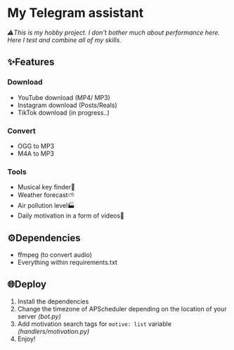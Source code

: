 <h1>My Telegram assistant</h1>
<i>⚠️This is my hobby project. I don't bother much about performance here.</br>
Here I test and combine all of my skills.</i>

<h2>✨Features</h2>
<h3>Download</h3>
<ul>
  <li>YouTube download (MP4/ MP3)</li>
  <li>Instagram download (Posts/Reals)</li>
  <li>TikTok download (in progress..)</li>
</ul>
<h3>Convert</h3>
<ul>
  <li>OGG to MP3</li>
  <li>M4A to MP3</li>
</ul>
<h3>Tools</h3>
<ul>
  <li>Musical key finder🎵</li>
  <li>Weather forecast⛅️</li>
  <li>Air pollution level🏭</li>
  <li>Daily motivation in a form of videos🔋</li>
</ul>

<h2>⚙️Dependencies</h2>
<ul>
  <li>ffmpeg (to convert audio)</li>
  <li>Everything within requirements.txt</li>
</ul>

<h2>🌐Deploy</h2>
<ol>
    <li>Install the dependencies</li>
    <li>Change the timezone of APScheduler depending on the location of your server <i>(bot.py)</i></li>
    <li>Add motivation search tags for <code>motive: list</code> variable <i>(handlers/motivation.py)</i></li>
    <li>Enjoy!</li>
</ol>
